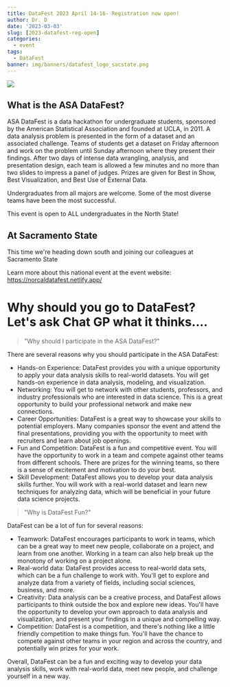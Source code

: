 ```yaml
---
title: DataFest 2023 April 14-16- Registration now open!
author: Dr. D
date: '2023-03-03'
slug: [2023-datafest-reg-open]
categories:
  - event
tags:
  - DataFest
banner: img/banners/datafest_logo_sacstate.png
---
```


![](datafest_logo_sacstate.png)

## What is the ASA DataFest?

ASA DataFest is a data hackathon for undergraduate students, sponsored by the American Statistical Association and founded at UCLA, in 2011. A data analysis problem is presented in the form of a dataset and an associated challenge. Teams of students get a dataset on Friday afternoon and work on the problem until Sunday afternoon where they present their findings. After two days of intense data wrangling, analysis, and presentation design, each team is allowed a few minutes and no more than two slides to impress a panel of judges. Prizes are given for Best in Show, Best Visualization, and Best Use of External Data.

Undergraduates from all majors are welcome. Some of the most diverse teams have been the most successful.

This event is open to ALL undergraduates in the North State!

## At Sacramento State

This time we're heading down south and joining our colleagues at Sacramento State

Learn more about this national event at the event website: <https://norcaldatafest.netlify.app/>

# Why should you go to DataFest? Let's ask Chat GP what it thinks....

> "Why should I participate in the ASA DataFest?"

There are several reasons why you should participate in the ASA DataFest:

-   Hands-on Experience: DataFest provides you with a unique opportunity to apply your data analysis skills to real-world datasets. You will get hands-on experience in data analysis, modeling, and visualization.
-   Networking: You will get to network with other students, professors, and industry professionals who are interested in data science. This is a great opportunity to build your professional network and make new connections.
-   Career Opportunities: DataFest is a great way to showcase your skills to potential employers. Many companies sponsor the event and attend the final presentations, providing you with the opportunity to meet with recruiters and learn about job openings.
-   Fun and Competition: DataFest is a fun and competitive event. You will have the opportunity to work in a team and compete against other teams from different schools. There are prizes for the winning teams, so there is a sense of excitement and motivation to do your best.
-   Skill Development: DataFest allows you to develop your data analysis skills further. You will work with a real-world dataset and learn new techniques for analyzing data, which will be beneficial in your future data science projects.

> "Why is DataFest Fun?"

DataFest can be a lot of fun for several reasons:

-   Teamwork: DataFest encourages participants to work in teams, which can be a great way to meet new people, collaborate on a project, and learn from one another. Working in a team can also help break up the monotony of working on a project alone.
-   Real-world data: DataFest provides access to real-world data sets, which can be a fun challenge to work with. You'll get to explore and analyze data from a variety of fields, including social sciences, business, and more.
-   Creativity: Data analysis can be a creative process, and DataFest allows participants to think outside the box and explore new ideas. You'll have the opportunity to develop your own approach to data analysis and visualization, and present your findings in a unique and compelling way.
-   Competition: DataFest is a competition, and there's nothing like a little friendly competition to make things fun. You'll have the chance to compete against other teams in your region and across the country, and potentially win prizes for your work.

Overall, DataFest can be a fun and exciting way to develop your data analysis skills, work with real-world data, meet new people, and challenge yourself in a new way.
